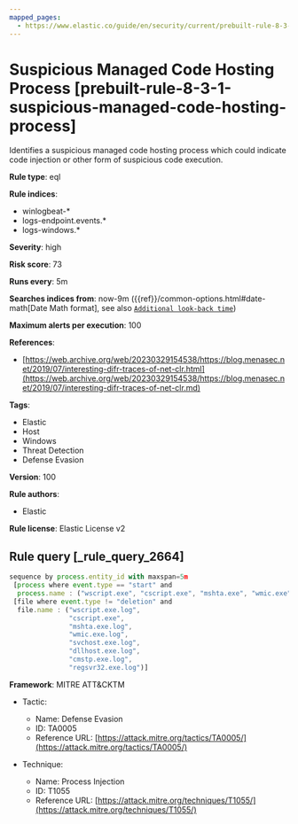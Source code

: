 ```yaml
---
mapped_pages:
  - https://www.elastic.co/guide/en/security/current/prebuilt-rule-8-3-1-suspicious-managed-code-hosting-process.html
---
```


# Suspicious Managed Code Hosting Process [prebuilt-rule-8-3-1-suspicious-managed-code-hosting-process]

Identifies a suspicious managed code hosting process which could indicate code injection or other form of suspicious code execution.

**Rule type**: eql

**Rule indices**:

* winlogbeat-*
* logs-endpoint.events.*
* logs-windows.*

**Severity**: high

**Risk score**: 73

**Runs every**: 5m

**Searches indices from**: now-9m ({{ref}}/common-options.html#date-math[Date Math format], see also [`Additional look-back time`](docs-content://solutions/security/detect-and-alert/create-detection-rule.md#rule-schedule))

**Maximum alerts per execution**: 100

**References**:

* [https://web.archive.org/web/20230329154538/https://blog.menasec.net/2019/07/interesting-difr-traces-of-net-clr.html](https://web.archive.org/web/20230329154538/https://blog.menasec.net/2019/07/interesting-difr-traces-of-net-clr.md)

**Tags**:

* Elastic
* Host
* Windows
* Threat Detection
* Defense Evasion

**Version**: 100

**Rule authors**:

* Elastic

**Rule license**: Elastic License v2

## Rule query [_rule_query_2664]

```js
sequence by process.entity_id with maxspan=5m
 [process where event.type == "start" and
  process.name : ("wscript.exe", "cscript.exe", "mshta.exe", "wmic.exe", "regsvr32.exe", "svchost.exe", "dllhost.exe", "cmstp.exe")]
 [file where event.type != "deletion" and
  file.name : ("wscript.exe.log",
               "cscript.exe",
               "mshta.exe.log",
               "wmic.exe.log",
               "svchost.exe.log",
               "dllhost.exe.log",
               "cmstp.exe.log",
               "regsvr32.exe.log")]
```

**Framework**: MITRE ATT&CKTM

* Tactic:

    * Name: Defense Evasion
    * ID: TA0005
    * Reference URL: [https://attack.mitre.org/tactics/TA0005/](https://attack.mitre.org/tactics/TA0005/)

* Technique:

    * Name: Process Injection
    * ID: T1055
    * Reference URL: [https://attack.mitre.org/techniques/T1055/](https://attack.mitre.org/techniques/T1055/)



